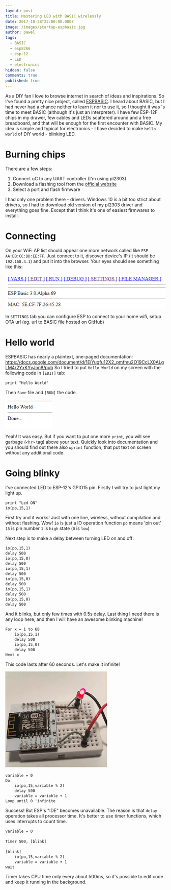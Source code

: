 ```yaml
---
layout: post
title: Mastering LED with BASIC wirelessly
date: 2017-10-28T22:00:00.000Z
image: /images/startup-espbasic.jpg
author: pawel
tags:
  - BASIC
  - esp8266
  - esp-12
  - LED
  - electronics
hidden: false
comments: true
published: true
---
```


As a DIY fan I love to browse internet in search of ideas and inspirations. So I've found a pretty nice project, called [ESPBASIC](https://www.esp8266basic.com/). I heard about BASIC, but I had  never had a chance neither to learn it nor to use it, so I thought it was 's time to meet BASIC (although it's just an interpreter). I have few ESP-12F chips in my drawer, few cables and LEDs scattered around and a free breadboard, and that will be enough for the first encounter with BASIC. My idea is simple and typical for electronics - I have decided to make `hello world` of DIY world - blinking LED.

# Burning chips

There are a few steps:
1. Connect uC to any UART controller (I'm using pl2303)
2. Download a flashing tool from the [official website](https://www.esp8266basic.com/download.html)
3. Select a port and flash firmware

I had only one problem there - drivers. Windows 10 is a bit too strict about drivers, so I had to download old version of my pl2303 driver and everything goes fine. Except that I think it's one of easiest firmwares to install.

# Connecting

On your WiFi AP list should appear one more network called like `ESP AA:BB:CC:DD:EE:FF`. Just connect to it, discover device's IP (it should be `192.168.4.1`) and put it into the browser.
Your eyes should see something like this:

![Screen 1](/images/mastering-led-with-basic-wirelessly/screen1.png)

In `SETTINGS` tab you can configure ESP to connect to your home wifi, setup OTA url (eg. url to BASIC file hosted on GitHub)

# Hello world

ESPBASIC has nearly a plaintext, one-paged documentation:
https://docs.google.com/document/d/1EiYugfu12X2_pmfmu2O19CcLX0ALgLM4r2YxKYyJon8/pub
So I tried to put `Hello World` on my screen with the following code in `[EDIT]` tab:

```shell
print "Hello World"
```

Then `Save` file and `[RUN]` the code.

![Screen 2](/images/mastering-led-with-basic-wirelessly/screen2.png)

Yeah! It was easy. But if you want to put one more `print`, you will see garbage (`<hr>` tag) above your text. Quickly look into documentation and you should find out there also `wprint` function, that put text on screen without any additional code.

# Going blinky

I've connected LED to ESP-12's GPIO15 pin. Firstly I will try to just light my light up.

```shell
print "Led ON"
io(po,15,1)
```

First try and it works! Just with one line, wireless, without compilation and without flashing. Wow!
`io` is just a IO operation function
`po` means 'pin out'
`15` is pin number
`1` is `high` state (`0` is `low`)

Next step is to make a delay between turning LED on and off:

```shell
io(po,15,1)
delay 500
io(po,15,0)
delay 500
io(po,15,1)
delay 500
io(po,15,0)
delay 500
io(po,15,1)
delay 500
io(po,15,0)
delay 500
```

And it blinks, but only few times with 0.5s delay. Last thing I need there is any loop here, and then I will have an awesome blinking machine!

```shell
For x = 1 to 60
    io(po,15,1)
    delay 500
    io(po,15,0)
    delay 500
Next x
```

This code lasts after 60 seconds. Let's make it infinite!

![Blinky](/images/mastering-led-with-basic-wirelessly/blink.gif)

```shell
variable = 0
Do
    io(po,15,variable % 2)
    delay 500
    variable = variable + 1
Loop until 0 'infinite
```

Success! But ESP's "IDE" becomes unavailable. The reason is that `delay` operation takes all processor time.
It's better to use timer functions, which uses interrupts to count time.

```shell
variable = 0

Timer 500, [blink]

[blink]
    io(po,15,variable % 2)
    variable = variable + 1
wait
```

Timer takes CPU time only every about 500ms, so it's possible to edit code and keep it running in the background.

